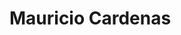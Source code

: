 # Mauricio Cardenas
<!-- ![Fedora](https://img.shields.io/badge/Fedora-294172?style=for-the-badge&logo=fedora&logoColor=white)
# ![Neovim](https://img.shields.io/badge/NeoVim-%2357A143.svg?&style=for-the-badge&logo=neovim&logoColor=white)
---
# ![GitHub followers](https://img.shields.io/github/followers/madjesc?style=social)

# ![Details](https://github-readme-stats-git-masterrstaa-rickstaa.vercel.app/api?username=madjesc&theme=gruvbox)

![Langs](https://github-readme-stats.vercel.app/api/top-langs/?username=madjesc&theme=gruvbox)
-->
